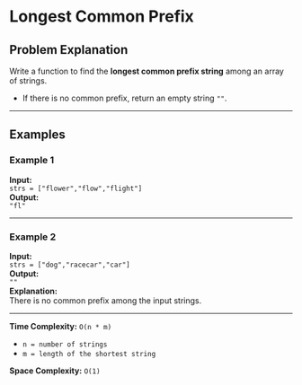 # Longest Common Prefix

## Problem Explanation
Write a function to find the **longest common prefix string** among an array of strings.  

- If there is no common prefix, return an empty string `""`.  

---

## Examples

### Example 1
**Input:**  
`strs = ["flower","flow","flight"]`  
**Output:**  
`"fl"`  

---

### Example 2
**Input:**  
`strs = ["dog","racecar","car"]`  
**Output:**  
`""`  
**Explanation:**  
There is no common prefix among the input strings.  

---
**Time Complexity:** `O(n * m)`  
- `n = number of strings`  
- `m = length of the shortest string`  

**Space Complexity:** `O(1)`  
